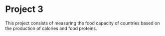 # Project 3
This project consists of measuring the food capacity of countries based on the production of calories and food proteins.
